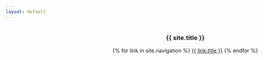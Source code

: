 ```yaml
---
layout: default
---
```


<style>
.header-wrapper {
  position: fixed;
  width: 100%;
  background-image: url('/Android_Feature_1024x500.png');
  background-size: cover;
  background-position: center;
  z-index: 1;
  transition: all 0.3s ease;
}

.body-wrapper {
  margin-top: 100px; /* Adjust this value based on your header height */
  background-image: url('AppFeatures.jpg');
  background-size: cover;
  background-position: center;
  min-height: 100vh;
  z-index: 0;
}

.content {
  padding: 2rem;
}
</style>

<div class="header-wrapper">
  <header class="masthead clearfix">
    <div class="inner">
      <h3 class="masthead-brand">{{ site.title }}</h3>
      <nav class="nav nav-masthead">
        {% for link in site.navigation %}
          <a class="nav-link {% if page.url == link.url %}active{% endif %}" href="{{ link.url }}">{{ link.title }}</a>
        {% endfor %}
      </nav>
    </div>
  </header>
</div>

<div class="body-wrapper">
  <main class="content" role="main">
    <!-- Your content goes here -->
  </main>
</div>

<script>
document.addEventListener("DOMContentLoaded", function () {
  const header = document.querySelector(".header-wrapper");
  const initialHeight = header.clientHeight;

  window.addEventListener("scroll", () => {
    const scrollValue = window.scrollY;
    header.style.height = initialHeight - scrollValue + "px";
  });
});
</script>
